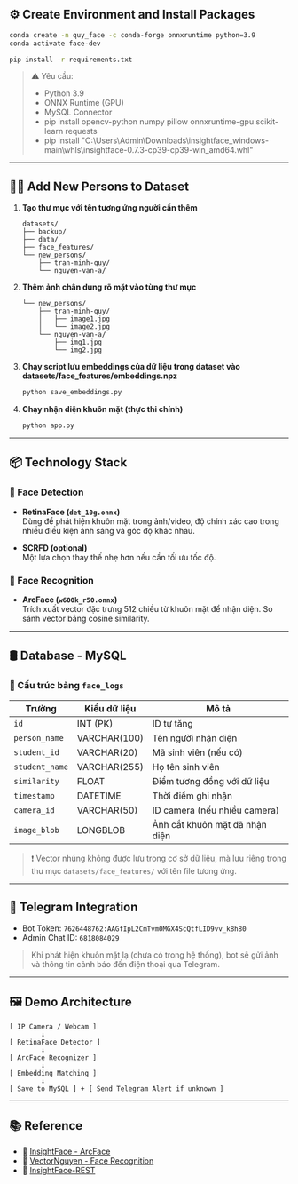 
## ⚙️ Create Environment and Install Packages

```bash
conda create -n quy_face -c conda-forge onnxruntime python=3.9
conda activate face-dev
```

```bash
pip install -r requirements.txt
```

> ⚠️ Yêu cầu:
> - Python 3.9
> - ONNX Runtime (GPU)
> - MySQL Connector
> - pip install opencv-python numpy pillow onnxruntime-gpu scikit-learn requests
> - pip install "C:\Users\Admin\Downloads\insightface_windows-main\whls\insightface-0.7.3-cp39-cp39-win_amd64.whl" 
---

## 🧑‍💼 Add New Persons to Dataset

1. **Tạo thư mục với tên tương ứng người cần thêm**

   ```
   datasets/
   ├── backup/
   ├── data/
   ├── face_features/
   └── new_persons/
       ├── tran-minh-quy/
       └── nguyen-van-a/
   ```

2. **Thêm ảnh chân dung rõ mặt vào từng thư mục**

   ```
   └── new_persons/
       ├── tran-minh-quy/
       │   ├── image1.jpg
       │   └── image2.jpg
       └── nguyen-van-a/
           ├── img1.jpg
           └── img2.jpg
   ```

3. **Chạy script lưu embeddings của dữ liệu trong dataset vào datasets/face_features/embeddings.npz**

   ```bash
   python save_embeddings.py
   ```

4. **Chạy nhận diện khuôn mặt (thực thi chính)**

   ```bash
   python app.py
   ```

---

## 📦 Technology Stack

### 🧠 Face Detection

- **RetinaFace (`det_10g.onnx`)**  
  Dùng để phát hiện khuôn mặt trong ảnh/video, độ chính xác cao trong nhiều điều kiện ánh sáng và góc độ khác nhau.

- **SCRFD (optional)**  
  Một lựa chọn thay thế nhẹ hơn nếu cần tối ưu tốc độ.

### 🧠 Face Recognition

- **ArcFace (`w600k_r50.onnx`)**  
  Trích xuất vector đặc trưng 512 chiều từ khuôn mặt để nhận diện. So sánh vector bằng cosine similarity.

---

## 🛢️ Database - MySQL

### 🧱 Cấu trúc bảng `face_logs`

| Trường         | Kiểu dữ liệu     | Mô tả                          |
|----------------|------------------|--------------------------------|
| `id`           | INT (PK)         | ID tự tăng                    |
| `person_name`  | VARCHAR(100)     | Tên người nhận diện           |
| `student_id`   | VARCHAR(20)      | Mã sinh viên (nếu có)         |
| `student_name` | VARCHAR(255)     | Họ tên sinh viên              |
| `similarity`   | FLOAT            | Điểm tương đồng với dữ liệu   |
| `timestamp`    | DATETIME         | Thời điểm ghi nhận            |
| `camera_id`    | VARCHAR(50)      | ID camera (nếu nhiều camera)  |
| `image_blob`   | LONGBLOB         | Ảnh cắt khuôn mặt đã nhận diện|

> ❗ Vector nhúng không được lưu trong cơ sở dữ liệu, mà lưu riêng trong thư mục `datasets/face_features/` với tên file tương ứng.

---

## 📲 Telegram Integration

- Bot Token: `7626448762:AAGfIpL2CmTvm0MGX4ScQtfLID9vv_k8h80`
- Admin Chat ID: `6818084029`

> Khi phát hiện khuôn mặt lạ (chưa có trong hệ thống), bot sẽ gửi ảnh và thông tin cảnh báo đến điện thoại qua Telegram.

---

## 🖼️ Demo Architecture

```
[ IP Camera / Webcam ]
        ↓
[ RetinaFace Detector ]
        ↓
[ ArcFace Recognizer ]
        ↓
[ Embedding Matching ]
        ↓
[ Save to MySQL ] + [ Send Telegram Alert if unknown ]
```

---

## 📚 Reference

- 🔗 [InsightFace - ArcFace](https://github.com/deepinsight/insightface/tree/master/recognition/arcface_torch)
- 🔗 [VectorNguyen - Face Recognition](https://github.com/vectornguyen76/face-recognition.git)
- 🔗 [InsightFace-REST](https://github.com/SthPhoenix/InsightFace-REST)
